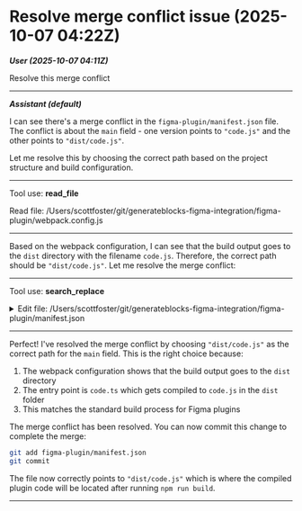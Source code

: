 <!-- Generated by SpecStory -->

<!-- cursor Session 7376bd98-0786-4eab-8c9b-d80a98d5b3f1 (2025-10-07 04:22Z) -->

# Resolve merge conflict issue (2025-10-07 04:22Z)

_**User (2025-10-07 04:11Z)**_

Resolve this merge conflict

---

_**Assistant (default)**_

I can see there's a merge conflict in the `figma-plugin/manifest.json` file. The conflict is about the `main` field - one version points to `"code.js"` and the other points to `"dist/code.js"`.

Let me resolve this by choosing the correct path based on the project structure and build configuration.


---

Tool use: **read_file**

Read file: /Users/scottfoster/git/generateblocks-figma-integration/figma-plugin/webpack.config.js

---

Based on the webpack configuration, I can see that the build output goes to the `dist` directory with the filename `code.js`. Therefore, the correct path should be `"dist/code.js"`. Let me resolve the merge conflict:


---

Tool use: **search_replace**


<details><summary>Edit file: /Users/scottfoster/git/generateblocks-figma-integration/figma-plugin/manifest.json</summary>

**Chunk 1**
Lines added: undefined, lines removed: 4

```diff
@@ -3,9 +3,5 @@
    "id": "generateblocks-importer",
    "api": "1.0.0",
- <<<<<<< HEAD
-   "main": "code.js",
- =======
    "main": "dist/code.js",
- >>>>>>> 5f51a1481cec17b492346e1e850d60e27e8d4e5b
    "ui": "ui.html",
    "editorType": ["figma", "figjam"],
```

</details>

---

Perfect! I've resolved the merge conflict by choosing `"dist/code.js"` as the correct path for the `main` field. This is the right choice because:

1. The webpack configuration shows that the build output goes to the `dist` directory
2. The entry point is `code.ts` which gets compiled to `code.js` in the `dist` folder
3. This matches the standard build process for Figma plugins

The merge conflict has been resolved. You can now commit this change to complete the merge:

```bash
git add figma-plugin/manifest.json
git commit
```

The file now correctly points to `"dist/code.js"` which is where the compiled plugin code will be located after running `npm run build`.

---

